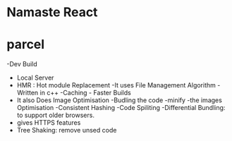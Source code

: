 # Namaste React

# parcel
-Dev Build
- Local Server
- HMR : Hot module Replacement
-It uses File Management Algorithm -Written in c++
-Caching - Faster Builds
- It also Does Image Optimisation
-Budling the code
-minify 
-the images Optimisation
-Consistent Hashing
-Code Spiliting
-Differential Bundling: to support older browsers.
- gives HTTPS features
- Tree Shaking: remove unsed code 
